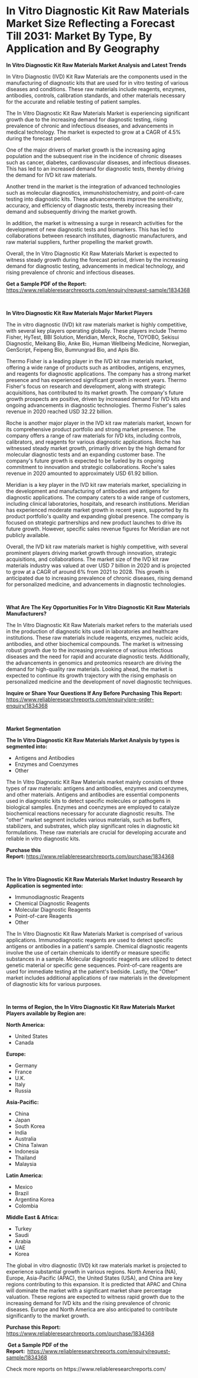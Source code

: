<p><h1>In Vitro Diagnostic Kit Raw Materials Market Size Reflecting a Forecast Till 2031: Market By Type, By Application and By Geography</h1></p><p><strong>In Vitro Diagnostic Kit Raw Materials Market Analysis and Latest Trends</strong></p>
<p><p>In Vitro Diagnostic (IVD) Kit Raw Materials are the components used in the manufacturing of diagnostic kits that are used for in vitro testing of various diseases and conditions. These raw materials include reagents, enzymes, antibodies, controls, calibration standards, and other materials necessary for the accurate and reliable testing of patient samples.</p><p>The In Vitro Diagnostic Kit Raw Materials Market is experiencing significant growth due to the increasing demand for diagnostic testing, rising prevalence of chronic and infectious diseases, and advancements in medical technology. The market is expected to grow at a CAGR of 4.5% during the forecast period.</p><p>One of the major drivers of market growth is the increasing aging population and the subsequent rise in the incidence of chronic diseases such as cancer, diabetes, cardiovascular diseases, and infectious diseases. This has led to an increased demand for diagnostic tests, thereby driving the demand for IVD kit raw materials.</p><p>Another trend in the market is the integration of advanced technologies such as molecular diagnostics, immunohistochemistry, and point-of-care testing into diagnostic kits. These advancements improve the sensitivity, accuracy, and efficiency of diagnostic tests, thereby increasing their demand and subsequently driving the market growth.</p><p>In addition, the market is witnessing a surge in research activities for the development of new diagnostic tests and biomarkers. This has led to collaborations between research institutes, diagnostic manufacturers, and raw material suppliers, further propelling the market growth.</p><p>Overall, the In Vitro Diagnostic Kit Raw Materials Market is expected to witness steady growth during the forecast period, driven by the increasing demand for diagnostic testing, advancements in medical technology, and rising prevalence of chronic and infectious diseases.</p></p>
<p><strong>Get a Sample PDF of the Report:&nbsp;</strong> <a href="https://www.reliableresearchreports.com/enquiry/request-sample/1834368">https://www.reliableresearchreports.com/enquiry/request-sample/1834368</a></p>
<p>&nbsp;</p>
<p><strong>In Vitro Diagnostic Kit Raw Materials Major Market Players</strong></p>
<p><p>The in vitro diagnostic (IVD) kit raw materials market is highly competitive, with several key players operating globally. These players include Thermo Fisher, HyTest, BBI Solution, Meridian, Merck, Roche, TOYOBO, Sekisui Diagnostic, Meikang Bio, Anke Bio, Human Wellbeing Medicine, Norwegian, GenScript, Feipeng Bio, Bumrungrad Bio, and Apis Bio.</p><p>Thermo Fisher is a leading player in the IVD kit raw materials market, offering a wide range of products such as antibodies, antigens, enzymes, and reagents for diagnostic applications. The company has a strong market presence and has experienced significant growth in recent years. Thermo Fisher's focus on research and development, along with strategic acquisitions, has contributed to its market growth. The company's future growth prospects are positive, driven by increased demand for IVD kits and ongoing advancements in diagnostic technologies. Thermo Fisher's sales revenue in 2020 reached USD 32.22 billion.</p><p>Roche is another major player in the IVD kit raw materials market, known for its comprehensive product portfolio and strong market presence. The company offers a range of raw materials for IVD kits, including controls, calibrators, and reagents for various diagnostic applications. Roche has witnessed steady market growth, primarily driven by the high demand for molecular diagnostic tests and an expanding customer base. The company's future growth is expected to be fueled by its ongoing commitment to innovation and strategic collaborations. Roche's sales revenue in 2020 amounted to approximately USD 61.92 billion.</p><p>Meridian is a key player in the IVD kit raw materials market, specializing in the development and manufacturing of antibodies and antigens for diagnostic applications. The company caters to a wide range of customers, including clinical laboratories, hospitals, and research institutions. Meridian has experienced moderate market growth in recent years, supported by its product portfolio's quality and expanding global presence. The company is focused on strategic partnerships and new product launches to drive its future growth. However, specific sales revenue figures for Meridian are not publicly available.</p><p>Overall, the IVD kit raw materials market is highly competitive, with several prominent players driving market growth through innovation, strategic acquisitions, and collaborations. The market size of the IVD kit raw materials industry was valued at over USD 7 billion in 2020 and is projected to grow at a CAGR of around 6% from 2021 to 2028. This growth is anticipated due to increasing prevalence of chronic diseases, rising demand for personalized medicine, and advancements in diagnostic technologies.</p></p>
<p>&nbsp;</p>
<p><strong>What Are The Key Opportunities For In Vitro Diagnostic Kit Raw Materials Manufacturers?</strong></p>
<p><p>The In Vitro Diagnostic Kit Raw Materials market refers to the materials used in the production of diagnostic kits used in laboratories and healthcare institutions. These raw materials include reagents, enzymes, nucleic acids, antibodies, and other biochemical compounds. The market is witnessing robust growth due to the increasing prevalence of various infectious diseases and the need for rapid and accurate diagnostic tests. Additionally, the advancements in genomics and proteomics research are driving the demand for high-quality raw materials. Looking ahead, the market is expected to continue its growth trajectory with the rising emphasis on personalized medicine and the development of novel diagnostic techniques.</p></p>
<p><strong>Inquire or Share Your Questions If Any Before Purchasing This Report:</strong> <a href="https://www.reliableresearchreports.com/enquiry/pre-order-enquiry/1834368">https://www.reliableresearchreports.com/enquiry/pre-order-enquiry/1834368</a></p>
<p>&nbsp;</p>
<p><strong>Market Segmentation</strong></p>
<p><strong>The In Vitro Diagnostic Kit Raw Materials Market Analysis by types is segmented into:</strong></p>
<p><ul><li>Antigens and Antibodies</li><li>Enzymes and Coenzymes</li><li>Other</li></ul></p>
<p><p>The In Vitro Diagnostic Kit Raw Materials market mainly consists of three types of raw materials: antigens and antibodies, enzymes and coenzymes, and other materials. Antigens and antibodies are essential components used in diagnostic kits to detect specific molecules or pathogens in biological samples. Enzymes and coenzymes are employed to catalyze biochemical reactions necessary for accurate diagnostic results. The "other" market segment includes various materials, such as buffers, stabilizers, and substrates, which play significant roles in diagnostic kit formulations. These raw materials are crucial for developing accurate and reliable in vitro diagnostic kits.</p></p>
<p><strong>Purchase this Report:&nbsp;</strong><a href="https://www.reliableresearchreports.com/purchase/1834368">https://www.reliableresearchreports.com/purchase/1834368</a></p>
<p>&nbsp;</p>
<p><strong>The In Vitro Diagnostic Kit Raw Materials Market Industry Research by Application is segmented into:</strong></p>
<p><ul><li>Immunodiagnostic Reagents</li><li>Chemical Diagnostic Reagents</li><li>Molecular Diagnostic Reagents</li><li>Point-of-care Reagents</li><li>Other</li></ul></p>
<p><p>The In Vitro Diagnostic Kit Raw Materials Market is comprised of various applications. Immunodiagnostic reagents are used to detect specific antigens or antibodies in a patient's sample. Chemical diagnostic reagents involve the use of certain chemicals to identify or measure specific substances in a sample. Molecular diagnostic reagents are utilized to detect genetic material or specific gene sequences. Point-of-care reagents are used for immediate testing at the patient's bedside. Lastly, the "Other" market includes additional applications of raw materials in the development of diagnostic kits for various purposes.</p></p>
<p>&nbsp;</p>
<p><strong>In terms of Region, the In Vitro Diagnostic Kit Raw Materials Market Players available by Region are:</strong></p>
<p>
    <p> <strong> North America: </strong>
        <ul>
            <li>United States</li>
            <li>Canada</li>
        </ul>
        </p> 
    <p> <strong> Europe: </strong>
        <ul>
            <li>Germany</li>
            <li>France</li>
            <li>U.K.</li>
            <li>Italy</li>
            <li>Russia</li>
        </ul>
        </p> 
    <p> <strong> Asia-Pacific: </strong>
        <ul>
            <li>China</li>
            <li>Japan</li>
            <li>South Korea</li>
            <li>India</li>
            <li>Australia</li>
            <li>China Taiwan</li>
            <li>Indonesia</li>
            <li>Thailand</li>
            <li>Malaysia</li>
        </ul>
        </p> 
    <p> <strong> Latin America: </strong>
        <ul>
            <li>Mexico</li>
            <li>Brazil</li>
            <li>Argentina Korea</li>
            <li>Colombia</li>
        </ul>
        </p> 
    <p> <strong> Middle East & Africa: </strong>
        <ul>
            <li>Turkey</li>
            <li>Saudi</li>
            <li>Arabia</li>
            <li>UAE</li>
            <li>Korea</li>
        </ul>
    </p>
    </p>
<p><p>The global in vitro diagnostic (IVD) kit raw materials market is projected to experience substantial growth in various regions. North America (NA), Europe, Asia-Pacific (APAC), the United States (USA), and China are key regions contributing to this expansion. It is predicted that APAC and China will dominate the market with a significant market share percentage valuation. These regions are expected to witness rapid growth due to the increasing demand for IVD kits and the rising prevalence of chronic diseases. Europe and North America are also anticipated to contribute significantly to the market growth.</p></p>
<p><strong>Purchase this Report: </strong><a href="https://www.reliableresearchreports.com/purchase/1834368">https://www.reliableresearchreports.com/purchase/1834368</a></p>
<p>&nbsp;<strong>Get a Sample PDF of the Report:&nbsp;&nbsp;</strong><a href="https://www.reliableresearchreports.com/enquiry/request-sample/1834368">https://www.reliableresearchreports.com/enquiry/request-sample/1834368</a></p>
<p><strong></strong></p>
<p>Check more reports on https://www.reliableresearchreports.com/</p>